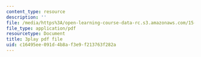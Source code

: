 ```yaml
---
content_type: resource
description: ''
file: /media/https%3A/open-learning-course-data-rc.s3.amazonaws.com/15-071-the-analytics-edge-spring-2017/c16495ee091d4b8af3e9f213763f282a_MK3DduTjcrA.pdf
file_type: application/pdf
resourcetype: Document
title: 3play pdf file
uid: c16495ee-091d-4b8a-f3e9-f213763f282a
---
```

